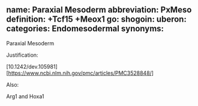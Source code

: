 name: Paraxial Mesoderm 
abbreviation: PxMeso
definition: +Tcf15 +Meox1
go:
shogoin: 
uberon:
categories: Endomesodermal
synonyms:
---

Paraxial Mesoderm

Justification:

[10.1242/dev.105981]
[https://www.ncbi.nlm.nih.gov/pmc/articles/PMC3528848/]

Also:

Arg1 and Hoxa1
